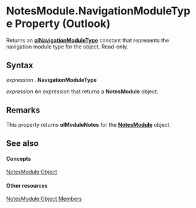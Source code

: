 
# NotesModule.NavigationModuleType Property (Outlook)

Returns an  **[olNavigationModuleType](2140a094-6bee-aba1-03cd-71fa2c55842e.md)** constant that represents the navigation module type for the object. Read-only.


## Syntax

 _expression_ . **NavigationModuleType**

 _expression_ An expression that returns a **NotesModule** object.


## Remarks

This property returns  **olModuleNotes** for the **[NotesModule](cdbdde08-0773-a78d-3809-a3811975bcc1.md)** object.


## See also


#### Concepts


[NotesModule Object](cdbdde08-0773-a78d-3809-a3811975bcc1.md)
#### Other resources


[NotesModule Object Members](c84f7160-8493-7fdb-a926-7c83be5e1f90.md)
